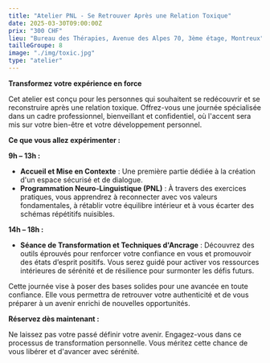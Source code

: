 ```yaml
---
title: "Atelier PNL - Se Retrouver Après une Relation Toxique"
date: 2025-03-30T09:00:00Z
prix: "300 CHF"
lieu: "Bureau des Thérapies, Avenue des Alpes 70, 3ème étage, Montreux"
tailleGroupe: 8
image: "./img/toxic.jpg"
type: "atelier"
---
```


**Transformez votre expérience en force**  

Cet atelier est conçu pour les personnes qui souhaitent se redécouvrir et se reconstruire après une relation toxique. Offrez-vous une journée spécialisée dans un cadre professionnel, bienveillant et confidentiel, où l'accent sera mis sur votre bien-être et votre développement personnel.

**Ce que vous allez expérimenter :**  

**9h – 13h :**  
- **Accueil et Mise en Contexte** : Une première partie dédiée à la création d'un espace sécurisé et de dialogue.
- **Programmation Neuro-Linguistique (PNL)** : À travers des exercices pratiques, vous apprendrez à reconnecter avec vos valeurs fondamentales, à rétablir votre équilibre intérieur et à vous écarter des schémas répétitifs nuisibles.

**14h – 18h :**  
- **Séance de Transformation et Techniques d'Ancrage** : Découvrez des outils éprouvés pour renforcer votre confiance en vous et promouvoir des états d’esprit positifs. Vous serez guidé pour activer vos ressources intérieures de sérénité et de résilience pour surmonter les défis futurs.

Cette journée vise à poser des bases solides pour une avancée en toute confiance. Elle vous permettra de retrouver votre authenticité et de vous préparer à un avenir enrichi de nouvelles opportunités.


**Réservez dès maintenant :** 

Ne laissez pas votre passé définir votre avenir. Engagez-vous dans ce processus de transformation personnelle. Vous méritez cette chance de vous libérer et d'avancer avec sérénité.
